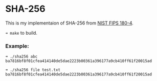 # SHA-256

This is my implementaion of SHA-256 from [NIST FIPS 180-4](https://nvlpubs.nist.gov/nistpubs/FIPS/NIST.FIPS.180-4.pdf).

`➜ make` to build.

### Example:
```
➜ ./sha256 abc
ba7816bf8f01cfea414140de5dae2223b00361a396177a9cb410ff61f20015ad

➜ ./sha256 file test.txt
ba7816bf8f01cfea414140de5dae2223b00361a396177a9cb410ff61f20015ad
```